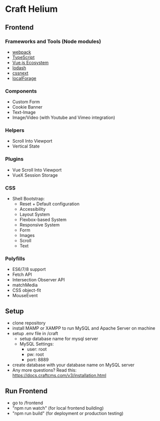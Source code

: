 # Craft Helium

## Frontend
### Frameworks and Tools (Node modules)
- [webpack](https://webpack.js.org)
- [TypeScript](https://www.typescriptlang.org)
- [Vue.js Ecosystem](https://vuejs.org)
- [lodash](https://lodash.com)
- [cssnext](http://cssnext.io)
- [localForage](https://localforage.github.io/localForage/)

### Components
- Custom Form
- Cookie Banner
- Text-Image
- Image/Video (with Youtube and Vimeo integration)

### Helpers
- Scroll Into Viewport
- Vertical State

### Plugins
- Vue Scroll Into Viewport
- VueX Session Storage

### CSS
- Shell Bootstrap:
    - Reset + Default configuration
    - Accessibility
    - Layout System
    - Flexbox-based System
    - Responsive System
    - Form
    - Images
    - Scroll
    - Text

### Polyfills
- ES6/7/8 support
- Fetch API
- Intersection Observer API
- matchMedia
- CSS object-fit
- MouseEvent

## Setup

- clone repository
- install MAMP or XAMPP to run MySQL and Apache Server on machine
- setup .env file in /craft
  - setup database name for mysql server
  - MySQL Settings:
    - user: root
    - pw: root
    - port: 8889
- create database with your database name on MySQL server
- Any more questions? Read this: https://docs.craftcms.com/v3/installation.html

## Run Frontend

- go to /frontend
- "npm run watch" (for local frontend building)
- "npm run build" (for deployment or production testing)
